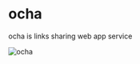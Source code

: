 # ocha
ocha is links sharing web app service

![ocha](https://github.com/naonao0001777/ocha/assets/46675984/6e428ffb-be6c-46ce-898a-3ba5b3064255)
